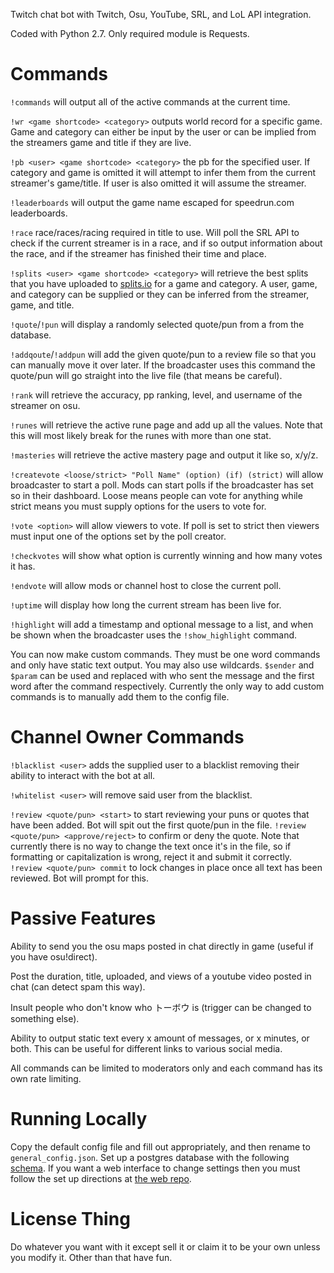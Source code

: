 Twitch chat bot with Twitch, Osu, YouTube, SRL, and LoL API integration.

Coded with Python 2.7.  Only required module is Requests.

Commands
========
`!commands` will output all of the active commands at the current time.

`!wr <game shortcode> <category>` outputs world record for a specific game.  Game and category can either be input by the user or can be implied
from the streamers game and title if they are live.

`!pb <user> <game shortcode> <category>` the pb for the specified user.  If category and game is omitted it will attempt
to infer them from the current streamer's game/title.  If user is also omitted it will assume the streamer.

`!leaderboards` will output the game name escaped for speedrun.com leaderboards.

`!race` race/races/racing required in title to use.  Will poll the SRL API to check if the current streamer is in a
race, and if so output information about the race, and if the streamer has finished their time and place.

`!splits <user> <game shortcode> <category>` will retrieve the best splits that you have uploaded to [splits.io](https://splits.io) for a game and
category.  A user, game, and category can be supplied or they can be inferred from the streamer, game, and title.

`!quote`/`!pun` will display a randomly selected quote/pun from a from the database.

`!addqoute`/`!addpun` will add the given quote/pun to a review file so that you can manually move it over later.  If
the broadcaster uses this command the quote/pun will go straight into the live file (that means be careful).

`!rank` will retrieve the accuracy, pp ranking, level, and username of the streamer on osu.

`!runes` will retrieve the active rune page and add up all the values.  Note that this will most likely break for the
runes with more than one stat.

`!masteries` will retrieve the active mastery page and output it like so, x/y/z.

`!createvote <loose/strict> "Poll Name" (option) (if) (strict)` will allow broadcaster to start a poll.  Mods can
start polls if the broadcaster has set so in their dashboard.  Loose means people can vote for anything while strict
means you must supply options for the users to vote for.

`!vote <option>` will allow viewers to vote.  If poll is set to strict then viewers must input one of the options set
by the poll creator.

`!checkvotes` will show what option is currently winning and how many votes it has.

`!endvote` will allow mods or channel host to close the current poll.

`!uptime` will display how long the current stream has been live for.

`!highlight` will add a timestamp and optional message to a list, and when be shown when the broadcaster uses the 
`!show_highlight` command.

You can now make custom commands.  They must be one word commands and only have static text output.  You may also use
wildcards.  `$sender` and `$param` can be used and replaced with who sent the message and the first word after the
command respectively.  Currently the only way to add custom commands is to manually add them to the config file.

Channel Owner Commands
======================
`!blacklist <user>` adds the supplied user to a blacklist removing their ability to interact with the bot at all.

`!whitelist <user>` will remove said user from the blacklist.

`!review <quote/pun> <start>` to start reviewing your puns or quotes that have been added.  Bot will spit out the first
quote/pun in the file.
`!review <quote/pun> <approve/reject>` to confirm or deny the quote.  Note that currently there is no way to change the
text once it's in the file, so if formatting or capitalization is wrong, reject it and submit it correctly.
`!review <quote/pun> commit` to lock changes in place once all text has been reviewed.  Bot will prompt for this.

Passive Features
================
Ability to send you the osu maps posted in chat directly in game (useful if you have osu!direct).

Post the duration, title, uploaded, and views of a youtube video posted in chat (can detect spam this way).

Insult people who don't know who トーボウ is (trigger can be changed to something else).

Ability to output static text every x amount of messages, or x minutes, or both.  This can be useful for
different links to various social media.

All commands can be limited to moderators only and each command has its own rate limiting.

Running Locally
===============
Copy the default config file and fill out appropriately, and then rename to `general_config.json`.
Set up a postgres database with the following [schema](https://github.com/BatedUrGonnaDie/salty_web/blob/master/db/schema.rb).
If you want a web interface to change settings then you must follow the set up directions at
[the web repo](https://github.com/batedurgonnadie/salty_web).

License Thing
=============
Do whatever you want with it except sell it or claim it to be your own unless you modify it.  Other than that have fun.
